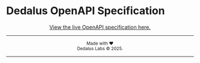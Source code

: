 # Dedalus OpenAPI Specification

<div align="center">
  <a href="https://app.stainless.com/api/spec/documented/dedalus-sdk/openapi.documented.yml">View the live OpenAPI specification here.</a>
</div>

---

<div align="center">
  <sub>Made with ❤️</sub>
  <br>
  <sub>Dedalus Labs © 2025.</sub>
</div>

---

